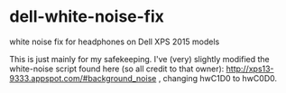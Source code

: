# dell-white-noise-fix
white noise fix for headphones on Dell XPS 2015 models

This is just mainly for my safekeeping. I've (very) slightly modified the white-noise script found here (so all credit to that owner): http://xps13-9333.appspot.com/#background_noise , changing hwC1D0 to hwC0D0.  
